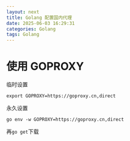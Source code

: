 ```yaml
---
layout: next
title: Golang 配置国内代理
date: 2025-06-03 16:29:31
categories: Golang
tags: Golang
---
```


# 使用 GOPROXY

临时设置
```
export GOPROXY=https://goproxy.cn,direct
```
永久设置
```
go env -w GOPROXY=https://goproxy.cn,direct
```
再`go get`下载
